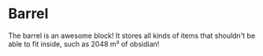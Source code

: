 # Barrel

The barrel is an awesome block! It stores all kinds of items that shouldn't be able to fit inside, such as 2048 m³ of obsidian!